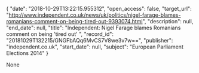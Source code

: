 {
  "date": "2018-10-29T13:22:15.955312", 
  "open_access": false, 
  "target_url": "http://www.independent.co.uk/news/uk/politics/nigel-farage-blames-romanians-comment-on-being-tired-out-9393074.html", 
  "description": null, 
  "end_date": null, 
  "title": "Independent:  Nigel Farage blames Romanians comment on being 'tired out' ", 
  "record_id": "20181029T132215/GNGFbAQq6MvCS7V8we3v7w==", 
  "publisher": "independent.co.uk", 
  "start_date": null, 
  "subject": "European Parliament Elections 2014"
}

None